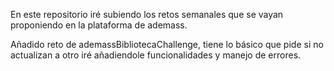 En este repositorio iré subiendo los retos semanales que se vayan proponiendo en la plataforma de ademass.

Añadido reto de ademassBibliotecaChallenge, tiene lo básico que pide si no actualizan a otro iré añadiendole funcionalidades y manejo de errores.

